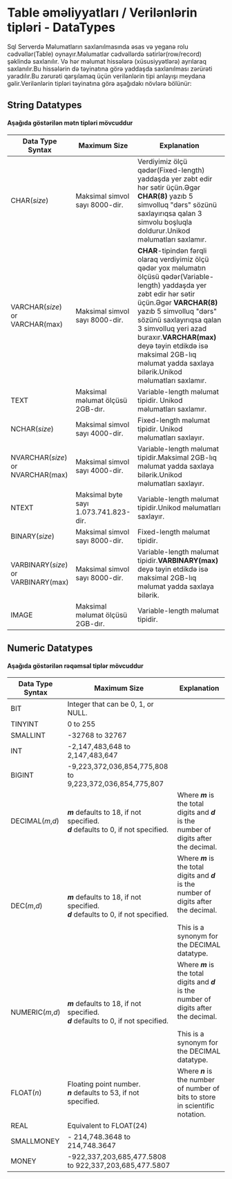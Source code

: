 # Table əməliyyatları / Verilənlərin tipləri - DataTypes

Sql Serverdə Məlumatların saxlanılmasında əsas və yeganə rolu cədvəllər(Table) oynayır.Məlumatlar cədvəllərdə sətirlər(row/record) şəklində saxlanılır. Və hər məlumat hissələrə (xüsusiyyətlərə) ayrılaraq saxlanılır.Bu hissələrin də təyinatına görə yaddaşda saxlanılması zərürəti yaradılır.Bu zərurəti qarşılamaq üçün verilənlərin tipi anlayışı meydana gəlir.Verilənlərin tipləri təyinatına görə aşağıdakı növlərə bölünür:

## String Datatypes

#### Aşağıda göstərilən mətn tipləri mövcuddur

<table>
  <thead>
  <tr>
    <th>Data Type Syntax</th>
    <th>Maximum Size</th>
    <th>Explanation</th>
  </tr>
  </thead>
  <tbody>
  <tr>
    <td>CHAR(<em>size</em>)</td>
    <td>Maksimal simvol sayı 8000-dir.</td>
    <td>Verdiyimiz ölçü qədər(Fixed-length) yaddaşda yer zəbt edir hər sətir üçün.Əgər <strong>CHAR(8)</strong> yazıb 5 simvolluq "dərs" sözünü saxlayırıqsa qalan 3 simvolu boşluqla doldurur.Unikod məlumatları saxlamır.</td>
  </tr>
  <tr>
    <td>VARCHAR(<em>size</em>) or VARCHAR(max)</td>
    <td>Maksimal simvol sayı 8000-dir.</td>
    <td><strong>CHAR</strong>-tipindən fərqli olaraq verdiyimiz ölçü qədər yox məlumatın ölçüsü qədər(Variable-length) yaddaşda yer zəbt edir hər sətir üçün.Əgər <strong>VARCHAR(8)</strong> yazıb 5 simvolluq "dərs" sözünü saxlayırıqsa qalan 3 simvolluq yeri azad buraxır.<strong>VARCHAR(max)</strong> deyə təyin etdikdə isə maksimal 2GB-lıq məlumat yadda saxlaya bilərik.Unikod məlumatları saxlamır.</td>
  </tr>
  <tr>
    <td>TEXT</td>
    <td>Maksimal məlumat ölçüsü 2GB-dır.</td>
    <td>Variable-length məlumat tipidir. Unikod məlumatları saxlamır.</td>
  </tr>
  <tr>
    <td>NCHAR(<em>size</em>)</td>
    <td>Maksimal simvol sayı 4000-dir.</td>
    <td>Fixed-length məlumat tipidir. Unikod məlumatları saxlayır.</td>
  </tr>
  <tr>
    <td>NVARCHAR(<em>size</em>) or NVARCHAR(max)</td>
    <td>Maksimal simvol sayı 4000-dir.</td>
    <td>Variable-length məlumat tipidir.Maksimal 2GB-lıq məlumat yadda saxlaya bilərik.Unikod məlumatları saxlayır.</td>
  </tr>
  <tr>
    <td>NTEXT</td>
    <td>Maksimal byte sayı 1.073.741.823-dir.</td>
    <td>Variable-length məlumat tipidir.Unikod məlumatları saxlayır.</td>
  </tr>
  <tr>
    <td>BINARY(<em>size</em>)</td>
    <td>Maksimal simvol sayı 8000-dir.</td>
    <td>Fixed-length məlumat tipidir.</td>
  </tr>
  <tr>
    <td>VARBINARY(<em>size</em>) or VARBINARY(max)</td>
    <td>Maksimal simvol sayı 8000-dir.</td>
    <td>Variable-length məlumat tipidir.<strong>VARBINARY(max)</strong> deyə təyin etdikdə isə maksimal 2GB-lıq məlumat yadda saxlaya bilərik.</td>
  </tr>
  <tr>
    <td>IMAGE</td>
    <td>Maksimal məlumat ölçüsü 2GB-dır.</td>
    <td>Variable-length məlumat tipidir.</td>
  </tr>
  </tbody>
</table>

## Numeric Datatypes

#### Aşağıda göstərilən rəqəmsal tiplər mövcuddur

<table>
  <thead>
  <tr>
    <th>Data Type Syntax</th>
    <th>Maximum Size</th>
    <th>Explanation</th>
  </tr>
  </thead>
  <tbody>
  <tr>
    <td>BIT</td>
    <td>Integer that can be 0, 1, or NULL.</td>
    <td>&nbsp;</td>
  </tr>
  <tr>
    <td>TINYINT</td>
    <td>0 to 255</td>
    <td>&nbsp;</td>
  </tr>
  <tr>
    <td>SMALLINT</td>
    <td>-32768 to 32767</td>
    <td>&nbsp;</td>
  </tr>
  <tr>
    <td>INT</td>
    <td>-2,147,483,648 to 2,147,483,647</td>
    <td>&nbsp;</td>
  </tr>
  <tr>
    <td>BIGINT</td>
    <td>-9,223,372,036,854,775,808 to 9,223,372,036,854,775,807</td>
    <td>&nbsp;</td>
  </tr>
  <tr>
    <td>DECIMAL(<em>m</em>,<em>d</em>)</td>
    <td><em><strong>m</strong></em> defaults to 18, if not specified.<br>
    <em><strong>d</strong></em> defaults to 0, if not specified.</td>
    <td>Where <em><strong>m</strong></em> is the total digits and <em><strong>d</strong></em> is the number of digits after the decimal.<br></td>
  </tr>
  <tr>
    <td>DEC(<em>m</em>,<em>d</em>)</td>
    <td><em><strong>m</strong></em> defaults to 18, if not specified.<br>
    <em><strong>d</strong></em> defaults to 0, if not specified.</td>
    <td>Where <em><strong>m</strong></em> is the total digits and <em><strong>d</strong></em> is the number of digits after the decimal.<br>
    <br>
        This is a synonym for the DECIMAL datatype.</td>
  </tr>
  <tr>
    <td>NUMERIC(<em>m</em>,<em>d</em>)</td>
    <td><em><strong>m</strong></em> defaults to 18, if not specified.<br>
    <em><strong>d</strong></em> defaults to 0, if not specified.</td>
    <td>Where <em><strong>m</strong></em> is the total digits and <em><strong>d</strong></em> is the number of digits after the decimal.<br>
      <br>
This is a synonym for the DECIMAL datatype.</td>
  </tr>
  <tr>
    <td>FLOAT(<em>n</em>)</td>
    <td>Floating point number.<br>
     <em><strong>n</strong></em> defaults to 53, if not specified.</td>
    <td>Where <em><strong>n</strong></em> is the number of number of bits to store in scientific notation.</td>
  </tr>
  <tr>
    <td>REAL</td>
    <td>Equivalent to FLOAT(24)</td>
    <td>&nbsp;</td>
  </tr>
  <tr>
    <td>SMALLMONEY</td>
    <td>- 214,748.3648 to 214,748.3647</td>
    <td>&nbsp;</td>
  </tr>
  <tr>
    <td>MONEY</td>
    <td>-922,337,203,685,477.5808 to 922,337,203,685,477.5807</td>
    <td>&nbsp;</td>
  </tr>
  </tbody>
</table>
